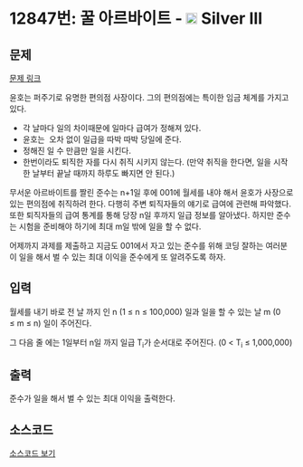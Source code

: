# 12847번: 꿀 아르바이트 - <img src="https://static.solved.ac/tier_small/8.svg" style="height:20px" /> Silver III

<!-- performance -->

<!-- 문제 제출 후 깃허브에 푸시를 했을 때 제출한 코드의 성능이 입력될 공간입니다.-->

<!-- end -->

## 문제

[문제 링크](https://boj.kr/12847)

<p>윤호는 퍼주기로 유명한 편의점 사장이다. 그의 편의점에는 특이한 임금 체계를 가지고 있다.</p>

<ul>
<li>각 날마다 일의 차이때문에 일마다 급여가 정해져 있다.</li>
<li>윤호는 &nbsp;오차 없이 일급을 따박 따박 당일에 준다.</li>
<li>정해진 일 수 만큼만 일을 시킨다.</li>
<li>한번이라도 퇴직한 자를 다시 취직 시키지 않는다. (만약 취직을 한다면, 일을 시작 한 날부터 끝날 때까지 하루도 빠지면 안 된다.)</li>
</ul>

<p>무서운 아르바이트를 짤린 준수는 n+1일 후에 001에 월세를 내야 해서 윤호가 사장으로 있는 편의점에 취직하려 한다. 다행히 주변 퇴직자들의 얘기로 급여에 관련해 파악했다. 또한 퇴직자들의 급여 통계를 통해 당장 n일 후까지 일급 정보를 알아냈다. 하지만 준수는 시험을 준비해야 하기에 최대 m일 밖에 일을 할 수 없다.</p>

<p>어제까지 과제를 제출하고 지금도 001에서 자고 있는 준수를 위해 코딩 잘하는 여러분이 일을 해서 벌 수 있는 최대 이익을 준수에게 또 알려주도록 하자.</p>

## 입력

<p>월세를 내기 바로 전 날 까지 인 n (1&nbsp;≤ n ≤&nbsp;100,000) 일과 일을 할 수 있는 날 m (0 ≤&nbsp;m ≤&nbsp;n) 일이 주어진다.</p>

<p>그 다음 줄 에는 1일부터 n일 까지 일급 T<sub>i</sub>가 순서대로 주어진다. (0 &lt; T<sub>i</sub> ≤&nbsp;1,000,000)</p>

## 출력

<p>준수가 일을 해서 벌 수 있는 최대 이익을 출력한다.</p>

## 소스코드

[소스코드 보기](꿀%20아르바이트.py)